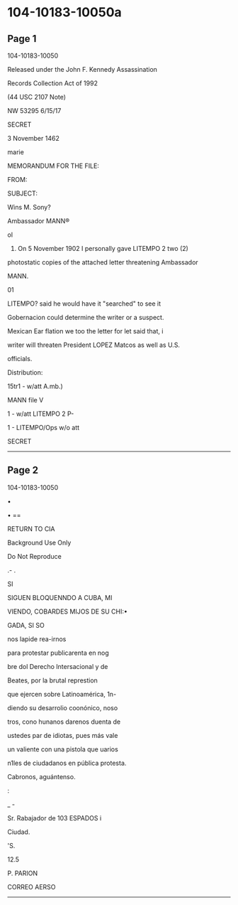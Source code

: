 # 104-10183-10050a

## Page 1

104-10183-10050

Released under the John F. Kennedy Assassination

Records Collection Act of 1992

(44 USC 2107 Note)

NW 53295 6/15/17

SECRET

3 November 1462

marie

MEMORANDUM FOR THE FILE:

FROM:

SUBJECT:

Wins M. Sony?

Ambassador MANN®

ol

1. On 5 November 1902 I personally gave LITEMPO 2 two (2)

photostatic copies of the attached letter threatening Ambassador

MANN.

01

LITEMPO? said he would have it "searched" to see it

Gobernacion could determine the writer or a suspect.

Mexican Ear flation we too the letter for let said that, i

writer will threaten President LOPEZ Matcos as well as U.S.

officials.

Distribution:

15tr1 - w/att A.mb.)

MANN file V

1 - w/att LITEMPO 2 P-

1 - LITEMPO/Ops w/o att

SECRET

---

## Page 2

104-10183-10050

•

• ==

RETURN TO CIA

Background Use Only

Do Not Reproduce

.- .

SI

SIGUEN BLOQUENNDO A CUBA, MI

VIENDO, COBARDES MIJOS DE SU CHI:•

GADA, SI SO

nos lapide rea-irnos

para protestar publicarenta en nog

bre dol Derecho Intersacional y de

Beates, por la brutal represtion

que ejercen sobre Latinoamérica, 1n-

diendo su desarrolio coonónico, noso

tros, cono hunanos darenos duenta de

ustedes par de idiotas, pues más vale

un valiente con una pistola que uarios

n1les de ciudadanos en pública protesta.

Cabronos, aguántenso.

:

_ -

Sr. Rabajador de 103 ESPADOS i

Ciudad.

'S.

12.5

P. PARION

CORREO AERSO

---

